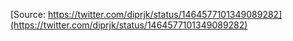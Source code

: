 [Source: https://twitter.com/diprjk/status/1464577101349089282](https://twitter.com/diprjk/status/1464577101349089282)